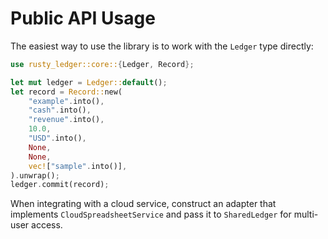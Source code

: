 # Public API Usage

The easiest way to use the library is to work with the `Ledger` type directly:

```rust
use rusty_ledger::core::{Ledger, Record};

let mut ledger = Ledger::default();
let record = Record::new(
    "example".into(),
    "cash".into(),
    "revenue".into(),
    10.0,
    "USD".into(),
    None,
    None,
    vec!["sample".into()],
).unwrap();
ledger.commit(record);
```

When integrating with a cloud service, construct an adapter that implements
`CloudSpreadsheetService` and pass it to `SharedLedger` for multi-user access.
